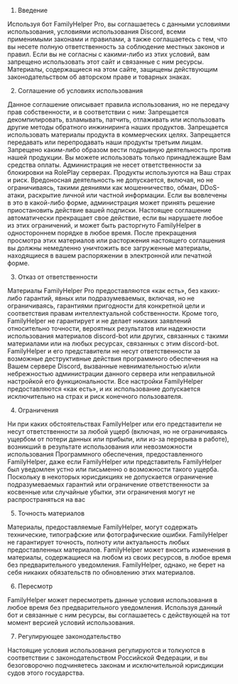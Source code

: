 1. Введение

Используя бот FamilyHelper Pro, вы соглашаетесь с данными условиями использования, условиями использования Discord, всеми применимыми законами и правилами, а также соглашаетесь с тем, что вы несете полную ответственность за соблюдение местных законов и правил. Если вы не согласны с какими-либо из этих условий, вам запрещено использовать этот сайт и связанные с ним ресурсы. Материалы, содержащиеся на этом сайте, защищены действующим законодательством об авторском праве и товарных знаках.

2. Соглашение об условиях использования

Данное соглашение описывает правила использования, но не передачу прав собственности, и в соответствии с ним: 
Запрещается декомпилировать, взламывать, патчить, отлаживать или использовать другие методы обратного инжиниринга наших продуктов.
Запрещается использовать материалы продукта в коммерческих целях.
Запрещается передавать или перепродавать наши продукты третьим лицам.
Запрещено каким-либо образом вести подрывную деятельность против нашей продукции.
Вы можете использовать только принадлежащие Вам средства оплаты.
Администрация не несет ответственности за блокировки на RolePlay серверах. Продукты используются на Ваш страх и риск.
Вредоносная деятельность не допускается, включая, но не ограничиваясь, такими деяниями как мошенничество, обман, DDoS-атаки, раскрытие личной или частной информации. Если вы вовлечены в это в какой-либо форме, администрация может принять решение приостановить действие вашей подписки.
Настоящее соглашение автоматически прекращает свое действие, если вы нарушаете любое из этих ограничений, и может быть расторгнуто FamilyHelper в одностороннем порядке в любое время. После прекращения просмотра этих материалов или расторжения настоящего соглашения вы должны немедленно уничтожить все загруженные материалы, находящиеся в вашем распоряжении в электронной или печатной форме.

3. Отказ от ответственности

Материалы FamilyHelper Pro предоставляются «как есть», без каких-либо гарантий, явных или подразумеваемых, включая, но не ограничиваясь, гарантиями пригодности для конкретной цели и соответствия правам интеллектуальной собственности. Кроме того, FamilyHelper не гарантирует и не делает никаких заявлений относительно точности, вероятных результатов или надежности использования материалов discord-bot или других, связанных с такими материалами или на любых ресурсах, связанных с этим discord-bot. FamilyHelper и его представители не несут ответственности за возможные деструктивные действия программного обеспечения на Вашем сервере Discord, вызванные невнимательностью и/или небрежностью администрации данного сервера или неправильной настройкой его функциональности. Все настройки FamilyHelper предоставляются «как есть», и их использование допускается исключительно на страх и риск конечного пользователя.

4. Ограничения

Ни при каких обстоятельствах FamilyHelper или его представители не несут ответственности за любой ущерб (включая, но не ограничиваясь ущербом от потери данных или прибыли, или из-за перерыва в работе), возникший в результате использования или невозможности использования Программного обеспечения, предоставленного FamilyHelper, даже если FamilyHelper или представитель FamilyHelper был уведомлен устно или письменно о возможности такого ущерба. Поскольку в некоторых юрисдикциях не допускается ограничение подразумеваемых гарантий или ограничение ответственности за косвенные или случайные убытки, эти ограничения могут не распространяться на вас

5. Точность материалов

Материалы, предоставляемые FamilyHelper, могут содержать технические, типографские или фотографические ошибки. FamilyHelper не гарантирует точность, полноту или актуальность любых предоставленных материалов. FamilyHelper может вносить изменения в материалы, содержащиеся на любом из своих ресурсов, в любое время без предварительного уведомления. FamilyHelper, однако, не берет на себя никаких обязательств по обновлению этих материалов.

6. Пересмотр

FamilyHelper может пересмотреть данные условия использования в любое время без предварительного уведомления. Используя данный бот и связанные с ним ресурсы, вы соглашаетесь с действующей на тот момент версией условий использования.

7. Регулирующее законодательство

Настоящие условия использования регулируются и толкуются в соответствии с законодательством Российской Федерации, и вы безоговорочно подчиняетесь законам и исключительной юрисдикции судов этого государства.
